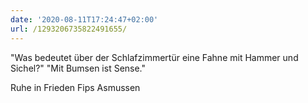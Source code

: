 ```yaml
---
date: '2020-08-11T17:24:47+02:00'
url: /1293206735822491655/
---
```

"Was bedeutet über der Schlafzimmertür eine Fahne mit Hammer und Sichel?"
"Mit Bumsen ist Sense."

Ruhe in Frieden Fips Asmussen
